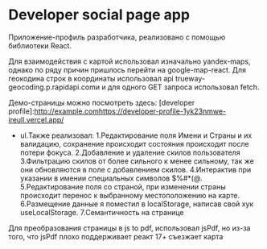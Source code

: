 # Developer social page app

Приложение-профиль разработчика, реализовано с помощью библиотеки React.

Для взаимодействия с картой использовал изначально yandex-maps, однако по ряду причин
пришлось перейти на google-map-react.
Для геокодина строк в координаты использовал api trueway-geocoding.p.rapidapi.comи и для
одного GET запроса использовал fetch.

Демо-страницы можно посмотреть здесь:
[developer profile]:http://example.comhttps://developer-profile-1yk23nmwe-ireull.vercel.app/

- ul.Также реализовал:
  1.Редактирование поля Имени и Страны и их валидацию, сохранение происходит состояния происходит
  после потери фокуса.
  2.Добавление и удаление скилов пользователя
  3.Фильтрацию скилов от более сильного к менее сильному, так же они обновляются в поле
  с добавлением скилов.
  4.Интерактив при указании в имении специальных символов $%#\*(@.
  5.Редактирование поля со страной, при изменении страны происходит перенос
  к выбранному местоположению на карте.
  6.Размещение данные я поместил в localStorage, написав свой хук useLocalStorage.
  7.Семантичность на странице

Для преобразования страницы в js to pdf, использовал jsPdf, но из-за того, что jsPdf плохо поддерживает реакт 17+ съезжает карта
